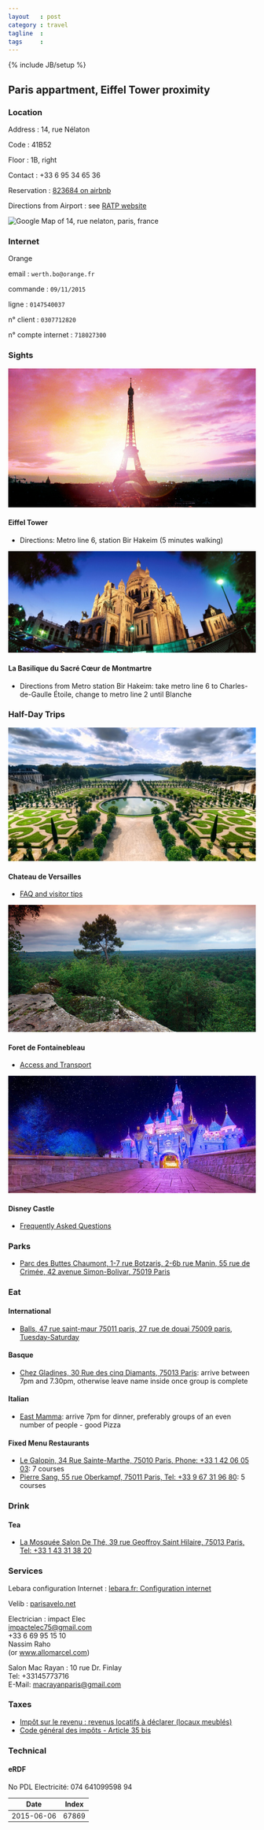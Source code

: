 ```yaml
---
layout   : post
category : travel
tagline  : 
tags     : 
---
```

{% include JB/setup %}

## Paris appartment, Eiffel Tower proximity

### Location

Address
:   14, rue Nélaton

Code
:   41B52

Floor
:   1B, right

Contact
:   +33 6 95 34 65 36

Reservation
:   [823684 on airbnb](https://www.airbnb.com/rooms/823684)

Directions from Airport 
:   see [RATP website](http://www.ratp.fr/itineraires/fr/ratp/resultat-detaille/start/Aeroport+Charles+De+Gaulle+2+Tgv+%28RER%29%2C+Le+Mesnil-Amelot/end/Bir-Hakeim+%28Grenelle%29+%28METRO%29%2C+Paris/is_date_start/1/route_type/plus_rapide)

<img src="http://maps.googleapis.com/maps/api/staticmap?center=14,+rue+nelaton,+paris,+france&zoom=16&scale=1&size=600x300&maptype=roadmap&format=png&visual_refresh=true&markers=icon:https://www.airbnb.com/rooms/823684%7Cshadow:true%7C14,+rue+nelaton,+paris,+france" alt="Google Map of 14, rue nelaton, paris, france">

### Internet

Orange

email
:   `werth.bo@orange.fr`

commande
:   `09/11/2015`

ligne
:   `0147540037`

n° client
:   `0307712820`

n° compte internet
:   `718027300` 


### Sights

![Eiffel Tower](/assets/images/photographs/france_paris_eiffel_tower.png)

#### Eiffel Tower

- Directions: Metro line 6, station Bir Hakeim (5 minutes walking)


![Sacre Coeur](/assets/images/photographs/france_paris_sacre_coeur.jpg)

#### La Basilique du Sacré Cœur de Montmartre

- Directions from Metro station Bir Hakeim: take metro line 6 to Charles-de-Gaulle Étoile, change to metro line 2 until Blanche


### Half-Day Trips

![Versailles Chateau](/assets/images/photographs/france_versailles_chateau.jpg)

#### Chateau de Versailles

- [FAQ and visitor tips](http://en.chateauversailles.fr/prepare-my-visit-/single/faq-en)


![Foret de Fontainebleau](/assets/images/photographs/france-fontainebleau-forest.jpg)

#### Foret de Fontainebleau

- [Access and Transport](http://www.fontainebleau-tourisme.com/index.php/en/useful-information/public-transportation-and-parking.html)


![Disney Castle](/assets/images/photographs/france_disney_castle.jpg)

#### Disney Castle

- [Frequently Asked Questions](https://disneyland.disney.go.com/faq/)

### Parks

- [Parc des Buttes Chaumont, 1-7 rue Botzaris, 2-6b rue Manin, 55 rue de Crimée, 42 avenue Simon-Bolivar, 75019 Paris](http://equipement.paris.fr/parc-des-buttes-chaumont-1757)

### Eat

#### International

- [Balls, 47 rue saint-maur 75011 paris, 27 rue de douai 75009 paris, Tuesday-Saturday](http://www.ballsrestaurant.com)

#### Basque

- [Chez Gladines, 30 Rue des cinq Diamants, 75013 Paris](http://www.gladines.com/): arrive between 7pm and 7.30pm, otherwise leave name inside once group is complete

#### Italian

- [East Mamma](http://www.bigmammagroup.com/east-mamma/): arrive 7pm for dinner, preferably groups of an even number of people - good Pizza

#### Fixed Menu Restaurants

- [Le Galopin, 34 Rue Sainte-Marthe, 75010 Paris, Phone: +33 1 42 06 05 03](http://www.le-galopin.com/#acceuil): 7 courses
- [Pierre Sang, 55 rue Oberkampf, 75011 Paris, Tel: +33 9 67 31 96 80](http://www.pierresangboyer.com/EN/): 5 courses

### Drink

#### Tea

- [La Mosquée Salon De Thé, 39 rue Geoffroy Saint Hilaire, 75013 Paris, Tel: +33 1 43 31 38 20](http://www.restaurantauxportesdelorient.com/)

### Services

Lebara configuration Internet
:   [lebara.fr: Configuration internet](http://www.lebara.fr/view/content/pl_helparticle?portId=9&catId=70&articleId=2206)

Velib
:   [parisavelo.net](http://www.parisavelo.net/)

Electrician
:   impact Elec  
    impactelec75@gmail.com  
    +33 6 69 95 15 10  
    Nassim Raho  
    (or www.allomarcel.com)

Salon Mac Rayan
:   10 rue Dr. Finlay  
    Tel: +33145773716  
    E-Mail: [macrayanparis@gmail.com](mailto:macrayanparis@gmail.com)

### Taxes

- [Impôt sur le revenu : revenus locatifs à déclarer (locaux meublés)](http://vosdroits.service-public.fr/particuliers/F32744.xhtml)
- [Code général des impôts - Article 35 bis](http://www.legifrance.gouv.fr/affichCodeArticle.do?idArticle=LEGIARTI000006307529&cidTexte=LEGITEXT000006069577&dateTexte=20130603&fastPos=1&fastReqId=1074984921&oldAction=rechCodeArticle.)

### Technical

#### eRDF

No PDL Electricité: 074 641099598 94

| Date       | Index |
|------------|-------|
| 2015-06-06 | 67869 |
